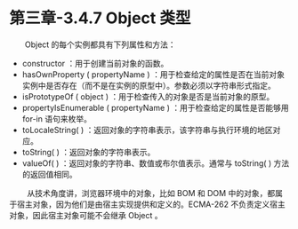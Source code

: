# 第三章-3.4.7 Object 类型

　　Object 的每个实例都具有下列属性和方法：
   * constructor ：用于创建当前对象的函数。
   * hasOwnProperty ( propertyName ) ：用于检查给定的属性是否在当前对象实例中是否存在（而不是在实例的原型中）。参数必须以字符串形式指定。
   * isPrototypeOf ( object ) ：用于检查传入的对象是否是当前对象的原型。
   * propertyIsEnumerable ( propertyName ) ：用于检查给定的属性是否能够用 for-in 语句来枚举。
   * toLocaleString( ) ：返回对象的字符串表示，该字符串与执行环境的地区对应。
   * toString( ) ：返回对象的字符串表示。
   * valueOf( ) ：返回对象的字符串、数值或布尔值表示。通常与 toString( ) 方法的返回值相同。
   
　　 从技术角度讲，浏览器环境中的对象，比如 BOM 和 DOM 中的对象，都属于宿主对象，因为他们是由宿主实现提供和定义的。ECMA-262 不负责定义宿主对象，因此宿主对象可能不会继承 Object 。
